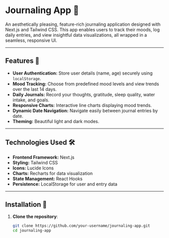 # Journaling App 📝

An aesthetically pleasing, feature-rich journaling application designed with Next.js and Tailwind CSS. This app enables users to track their moods, log daily entries, and view insightful data visualizations, all wrapped in a seamless, responsive UI.

---

## Features 🎉
- **User Authentication:** Store user details (name, age) securely using `localStorage`.
- **Mood Tracking:** Choose from predefined mood levels and view trends over the last 14 days.
- **Daily Journals:** Record your thoughts, gratitude, sleep quality, water intake, and goals.
- **Responsive Charts:** Interactive line charts displaying mood trends.
- **Dynamic Date Navigation:** Navigate easily between journal entries by date.
- **Theming:** Beautiful light and dark modes.

---

## Technologies Used 🛠️
- **Frontend Framework:** Next.js
- **Styling:** Tailwind CSS
- **Icons:** Lucide Icons
- **Charts:** Recharts for data visualization
- **State Management:** React Hooks
- **Persistence:** LocalStorage for user and entry data

---

## Installation 🚀

1. **Clone the repository**:
   ```bash
   git clone https://github.com/your-username/journaling-app.git
   cd journaling-app
